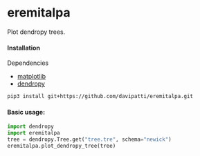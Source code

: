 # eremitalpa

Plot dendropy trees.

#### Installation

Dependencies
- [matplotlib](https://matplotlib.org/)
- [dendropy](https://dendropy.org/)

```bash
pip3 install git+https://github.com/davipatti/eremitalpa.git
```

#### Basic usage:

```python
import dendropy
import eremitalpa
tree = dendropy.Tree.get("tree.tre", schema="newick")
eremitalpa.plot_dendropy_tree(tree)
```
